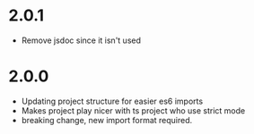 # 2.0.1

- Remove jsdoc since it isn't used  

# 2.0.0

- Updating project structure for easier es6 imports 
- Makes project play nicer with ts project who use strict mode  
- breaking change, new import format required.       
